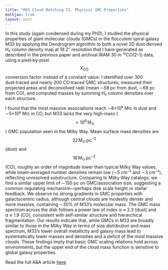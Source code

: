 ```yaml
---
title: "M33 Cloud Matching II. Physical GMC Properties"
mathjax: true
layout: post
---
```


In this study (again condensed during my PhD), I studied the physical properties of giant molecular clouds (GMCs) in the flocculent spiral galaxy M33 by applying the Dendrogram algorithm to both a novel 2D dust‑derived H₂ column density map at 18.2″ resolution that I have generated as described in the previous paper and archival IRAM 30 m ¹²CO(2–1) data, using a pixel‑by‑pixel $$X_\mathrm{CO}$$ conversion factor instead of a constant value. I identified over 300 dust‑traced and nearly 200 CO‑traced GMC structures, measured their projected areas and deconvolved radii (mean ∼58 pc from dust, ∼68 pc from CO), and computed masses by summing H₂ column densities over each structure. 


I found that the most massive associations reach ∼8×10⁶ M⊙ in dust and ∼5×10⁶ M⊙ in CO, but M33 lacks the very high‑mass ($$>10^6\,\mathrm{M_\odot}$$) GMC population seen in the Milky Way. 
Mean surface mass densities are $$22\,\mathrm{M_\odot\,pc^{-2}}$$ (dust) and $$16\,\mathrm{M_\odot\,pc^{-2}}$$ (CO), roughly an order of magnitude lower than typical Milky Way values, while beam‑averaged number densities remain low (∼5 cm⁻³ and ∼3 cm⁻³), reflecting unresolved substructure. Comparing to Milky Way catalogs, we find a similar upper limit of ∼150 pc on GMC/association size, suggesting a common regulating mechanism—perhaps disk scale height or stellar feedback. We observe no strong gradients in GMC properties with galactocentric radius, although central clouds are modestly denser and more massive, containing ∼30% of M33’s molecular mass. The GMC mass spectrum across the disk follows a power law of index α ≈ 2.3 (dust) and α ≈ 1.9 (CO), consistent with self‑similar structure and hierarchical fragmentation. Our results indicate that, while GMCs in M33 are broadly similar to those in the Milky Way in terms of size distribution and mass spectrum, M33’s lower overall metallicity and galaxy mass lead to systematically lower masses and densities and a deficit of the most massive clouds. These findings imply that basic GMC scaling relations hold across environments, but the upper end of the cloud mass function is sensitive to global galaxy properties.


Read the full A&A article [here](https://doi.org/10.1051/0004-6361/202451451).
